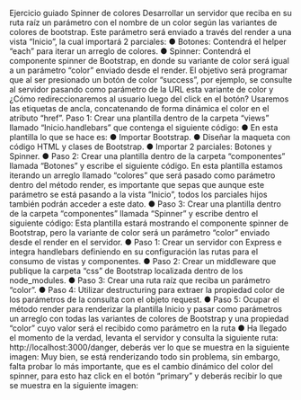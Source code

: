 Ejercicio guiado
Spinner de colores
Desarrollar un servidor que reciba en su ruta raíz un parámetro con el nombre de un color
según las variantes de colores de bootstrap. Este parámetro será enviado a través del
render a una vista “Inicio”, la cual importará 2 parciales:
● Botones: Contendrá el helper “each” para iterar un arreglo de colores.
● Spinner: Contendrá el componente spinner de Bootstrap, en donde su variante de
color será igual a un parámetro “color” enviado desde el render.
El objetivo será programar que al ser presionado un botón de color “success”, por
ejemplo, se consulte al servidor pasando como parámetro de la URL esta variante de
color y ¿Cómo redireccionaremos al usuario luego del click en el botón? Usaremos las
etiquetas de ancla, concatenando de forma dinámica el color en el atributo “href”.
Paso 1: Crear una plantilla dentro de
la carpeta “views” llamado
“Inicio.handlebars” que contenga el
siguiente código:
● En esta plantilla lo que se hace es:
● Importar Bootstrap.
● Diseñar la maqueta con
código HTML y clases de
Bootstrap.
● Importar 2 parciales: Botones
y Spinner.
● Paso 2: Crear una plantilla dentro de la carpeta “componentes” llamada
“Botones” y escribe el siguiente código.
En esta plantilla estamos iterando un arreglo llamado “colores” que será pasado
como parámetro dentro del método render, es importante que sepas que aunque
este parámetro se está pasando a la vista “Inicio”, todos los parciales hijos también
podrán acceder a este dato. 
● Paso 3: Crear una plantilla dentro de la carpeta “componentes” llamada
“Spinner” y escribe dentro el siguiente código:
Esta plantilla estará mostrando el componente spinner de Bootstrap, pero la
variante de color será un parámetro “color” enviado desde el render en el servidor.
● Paso 1: Crear un servidor con Express e integra handlebars definiendo en su
configuración las rutas para el consumo de vistas y componentes.
● Paso 2: Crear un middleware que publique la carpeta “css” de Bootstrap localizada dentro
de los node_modules.
● Paso 3: Crear una ruta raíz que reciba un parámetro “color”.
● Paso 4: Utilizar destructuring para extraer la propiedad color de los parámetros de la
consulta con el objeto request.
● Paso 5: Ocupar el método render para renderizar la plantilla Inicio y pasar como
parámetros un arreglo con todas las variantes de colores de Bootstrap y una propiedad
“color” cuyo valor será el recibido como parámetro en la ruta
● Ha llegado el momento de la verdad, levanta el servidor y consulta la siguiente
ruta: http://localhost:3000/danger, deberás ver lo que se muestra en la
siguiente imagen:
Muy bien, se está renderizando todo sin problema, sin embargo, falta probar lo más
importante, que es el cambio dinámico del color del spinner, para esto haz click en
el botón “primary” y deberás recibir lo que se muestra en la siguiente imagen:
